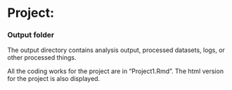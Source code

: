 # Project: 
### Output folder

The output directory contains analysis output, processed datasets, logs, or other processed things.

All the coding works for the project are in “Project1.Rmd”. The html version for the project is also displayed.
